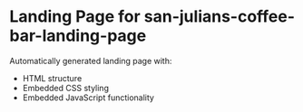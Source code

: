 # Landing Page for san-julians-coffee-bar-landing-page

Automatically generated landing page with:

- HTML structure
- Embedded CSS styling
- Embedded JavaScript functionality
